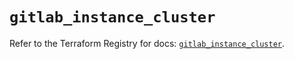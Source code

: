 # `gitlab_instance_cluster`

Refer to the Terraform Registry for docs: [`gitlab_instance_cluster`](https://registry.terraform.io/providers/gitlabhq/gitlab/17.10.0/docs/resources/instance_cluster).
